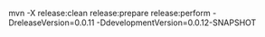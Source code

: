 mvn -X release:clean release:prepare release:perform -DreleaseVersion=0.0.11 -DdevelopmentVersion=0.0.12-SNAPSHOT
